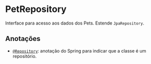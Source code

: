 # PetRepository
Interface para acesso aos dados dos Pets. Estende `JpaRepository`.

## Anotações
* [`@Repository`](https://docs.spring.io/spring-framework/docs/current/javadoc-api/org/springframework/stereotype/Repository.html): anotação do Spring para indicar que a classe é um repositório.